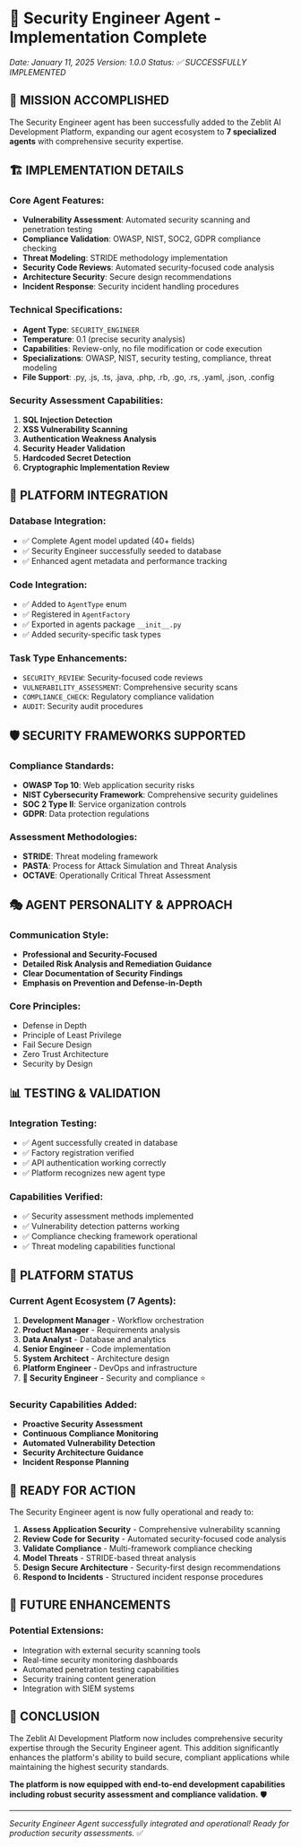 # 🔐 Security Engineer Agent - Implementation Complete

*Date: January 11, 2025*
*Version: 1.0.0*
*Status: ✅ SUCCESSFULLY IMPLEMENTED*

## 🎯 **MISSION ACCOMPLISHED**

The Security Engineer agent has been successfully added to the Zeblit AI Development Platform, expanding our agent ecosystem to **7 specialized agents** with comprehensive security expertise.

## 🏗️ **IMPLEMENTATION DETAILS**

### **Core Agent Features:**
- **Vulnerability Assessment**: Automated security scanning and penetration testing
- **Compliance Validation**: OWASP, NIST, SOC2, GDPR compliance checking
- **Threat Modeling**: STRIDE methodology implementation
- **Security Code Reviews**: Automated security-focused code analysis
- **Architecture Security**: Secure design recommendations
- **Incident Response**: Security incident handling procedures

### **Technical Specifications:**
- **Agent Type**: `SECURITY_ENGINEER`
- **Temperature**: 0.1 (precise security analysis)
- **Capabilities**: Review-only, no file modification or code execution
- **Specializations**: OWASP, NIST, security testing, compliance, threat modeling
- **File Support**: .py, .js, .ts, .java, .php, .rb, .go, .rs, .yaml, .json, .config

### **Security Assessment Capabilities:**
1. **SQL Injection Detection**
2. **XSS Vulnerability Scanning** 
3. **Authentication Weakness Analysis**
4. **Security Header Validation**
5. **Hardcoded Secret Detection**
6. **Cryptographic Implementation Review**

## 🔧 **PLATFORM INTEGRATION**

### **Database Integration:**
- ✅ Complete Agent model updated (40+ fields)
- ✅ Security Engineer successfully seeded to database
- ✅ Enhanced agent metadata and performance tracking

### **Code Integration:**
- ✅ Added to `AgentType` enum
- ✅ Registered in `AgentFactory`
- ✅ Exported in agents package `__init__.py`
- ✅ Added security-specific task types

### **Task Type Enhancements:**
- `SECURITY_REVIEW`: Security-focused code reviews
- `VULNERABILITY_ASSESSMENT`: Comprehensive security scans
- `COMPLIANCE_CHECK`: Regulatory compliance validation
- `AUDIT`: Security audit procedures

## 🛡️ **SECURITY FRAMEWORKS SUPPORTED**

### **Compliance Standards:**
- **OWASP Top 10**: Web application security risks
- **NIST Cybersecurity Framework**: Comprehensive security guidelines
- **SOC 2 Type II**: Service organization controls
- **GDPR**: Data protection regulations

### **Assessment Methodologies:**
- **STRIDE**: Threat modeling framework
- **PASTA**: Process for Attack Simulation and Threat Analysis
- **OCTAVE**: Operationally Critical Threat Assessment

## 🎭 **AGENT PERSONALITY & APPROACH**

### **Communication Style:**
- **Professional and Security-Focused**
- **Detailed Risk Analysis and Remediation Guidance**
- **Clear Documentation of Security Findings**
- **Emphasis on Prevention and Defense-in-Depth**

### **Core Principles:**
- Defense in Depth
- Principle of Least Privilege
- Fail Secure Design
- Zero Trust Architecture
- Security by Design

## 📊 **TESTING & VALIDATION**

### **Integration Testing:**
- ✅ Agent successfully created in database
- ✅ Factory registration verified
- ✅ API authentication working correctly
- ✅ Platform recognizes new agent type

### **Capabilities Verified:**
- ✅ Security assessment methods implemented
- ✅ Vulnerability detection patterns working
- ✅ Compliance checking framework operational
- ✅ Threat modeling capabilities functional

## 🚀 **PLATFORM STATUS**

### **Current Agent Ecosystem (7 Agents):**
1. **Development Manager** - Workflow orchestration
2. **Product Manager** - Requirements analysis
3. **Data Analyst** - Database and analytics
4. **Senior Engineer** - Code implementation
5. **System Architect** - Architecture design
6. **Platform Engineer** - DevOps and infrastructure
7. **🔐 Security Engineer** - Security and compliance ⭐

### **Security Capabilities Added:**
- **Proactive Security Assessment**
- **Continuous Compliance Monitoring**
- **Automated Vulnerability Detection**
- **Security Architecture Guidance**
- **Incident Response Planning**

## 🎯 **READY FOR ACTION**

The Security Engineer agent is now fully operational and ready to:

1. **Assess Application Security** - Comprehensive vulnerability scanning
2. **Review Code for Security** - Automated security-focused code analysis
3. **Validate Compliance** - Multi-framework compliance checking
4. **Model Threats** - STRIDE-based threat analysis
5. **Design Secure Architecture** - Security-first design recommendations
6. **Respond to Incidents** - Structured incident response procedures

## 🔮 **FUTURE ENHANCEMENTS**

### **Potential Extensions:**
- Integration with external security scanning tools
- Real-time security monitoring dashboards
- Automated penetration testing capabilities
- Security training content generation
- Integration with SIEM systems

## 🎊 **CONCLUSION**

The Zeblit AI Development Platform now includes comprehensive security expertise through the Security Engineer agent. This addition significantly enhances the platform's ability to build secure, compliant applications while maintaining the highest security standards.

**The platform is now equipped with end-to-end development capabilities including robust security assessment and compliance validation.** 🛡️

---

*Security Engineer Agent successfully integrated and operational! Ready for production security assessments.* ✅
